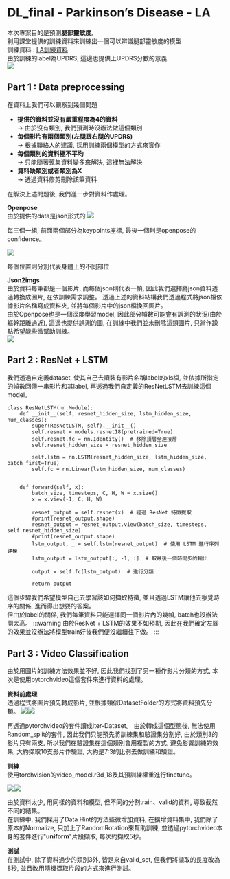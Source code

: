 # DL_final - Parkinson’s Disease - LA
本次專案目的是預測**腿部靈敏度**,\
利用課堂提供的訓練資料來訓練出一個可以辨識腿部靈敏度的模型\
訓練資料 : [LA訓練資料](https://140.123.105.254:8282/s/FHTEqYpCQWPjdHk)\
由於訓練的label為UPDRS, 這邊也提供上UPDRS分數的意義\
![](./updrs.png)


## Part 1 : Data preprocessing
在資料上我們可以觀察到幾個問題
* **提供的資料並沒有嚴重程度為4的資料**\
-> 由於沒有類別, 我們預測時沒辦法做這個類別
* **每個影片有兩個類別(左腿跟右腿的UPDRS)**\
-> 根據聯絡人的建議, 採用訓練兩個模型的方式來實作
* **每個類別的資料極不平均**\
-> 只能隨著蒐集資料變多來解決, 這裡無法解決
* **資料缺類別或者類別為X**\
-> 透過資料修剪刪除該筆資料

在解決上述問題後, 我們進一步對資料作處理。

**Openpose**\
由於提供的data是json形式的
![](./keypoint.png)

每三個一組, 前面兩個部分為keypoints座標, 最後一個則是openpose的confidence。

![](./openpose_result.png)

每個位置則分別代表身體上的不同部位

**Json2imgs**\
由於資料每筆都是一個影片, 而每個json則代表一幀, 因此我們選擇將json資料透過轉換成圖片, 在依訓練需求調整。
透過上述的資料結構我們透過程式將json檔依據影片名稱寫成資料夾, 並將每個影片中的json檔換回圖片。\
由於Openpose也是一個深度學習model, 因此部分幀數可能會有誤測的狀況(由於軀幹距離過近), 這邊也提供誤測的圖, 在訓練中我們並未刪除這類圖片, 只當作躁點希望能些微幫助訓練。\
![](./ques.png)



## Part 2 : ResNet + LSTM
我們透過自定義dataset, 使其自己去讀裝有影片名稱label的xls檔, 並依據所指定的幀數回傳一串影片和其label, 再透過我們自定義的ResNetLSTM去訓練這個model。
```
class ResNetLSTM(nn.Module):
    def __init__(self, resnet_hidden_size, lstm_hidden_size, num_classes):
        super(ResNetLSTM, self).__init__()
        self.resnet = models.resnet18(pretrained=True)
        self.resnet.fc = nn.Identity()  # 移除頂層全連接層
        self.resnet_hidden_size = resnet_hidden_size

        self.lstm = nn.LSTM(resnet_hidden_size, lstm_hidden_size, batch_first=True)
        self.fc = nn.Linear(lstm_hidden_size, num_classes)
        

    def forward(self, x):
        batch_size, timesteps, C, H, W = x.size()
        x = x.view(-1, C, H, W)

        resnet_output = self.resnet(x)  # 經過 ResNet 特徵提取
        #print(resnet_output.shape)
        resnet_output = resnet_output.view(batch_size, timesteps, self.resnet_hidden_size)
        #print(resnet_output.shape)
        lstm_output, _ = self.lstm(resnet_output)  # 使用 LSTM 進行序列建模
        lstm_output = lstm_output[:, -1, :]  # 取最後一個時間步的輸出

        output = self.fc(lstm_output)  # 進行分類

        return output
```
這個步驟我們希望模型自己去學習該如何擷取特徵, 並且透過LSTM讓他去察覺時序的關係, 進而得出想要的答案。\
但由於label的關係, 我們每筆資料只能選擇同一個影片內的幾幀, batch也沒辦法開太高。
:::warning
由於ResNet + LSTM的效果不如預期, 因此在我們確定左腳的效果並沒辦法將模型train好後我們便沒繼續往下做。
:::
## Part 3 : Video Classification
由於用圖片的訓練方法效果並不好, 因此我們找到了另一種作影片分類的方式, 本次是使用pytorchvideo這個套件來進行資料的處理。

**資料前處理**\
透過程式將圖片預先轉成影片, 並根據類似DatasetFolder的方式將資料預先分類。
![](./data_parse1.png)![](./data_parse2.png)

再透過pytorchvideo的套件讀成Iter-Dataset。
由於轉成這個型態後, 無法使用Random_split的套件, 因此我們只能預先將訓練集和驗證集分割好, 由於類別3的影片只有兩支, 所以我們在驗證集在這個類別會用複製的方式, 避免影響訓練的效果, 大約擷取10支影片作驗證, 大約是7:3的比例去做訓練和驗證。

**訓練**\
使用torchvision的video_model.r3d_18及其預訓練權重進行finetune。

![](./hint_model_L/L_loss_surface.png)![](./hint_model_R/R_loss_surface.png)

由於資料太少, 用同樣的資料和模型, 但不同的分割train、valid的資料, 導致截然不同的結果。\
在訓練中, 我們採用了Data Hint的方法些微增加資料, 在擴增資料集中, 我們除了原本的Normalize, 只加上了RandomRotation來幫助訓練, 並透過pytorchvideo本身的套件進行"**uniform**"片段擷取, 每次約擷取5秒。

**測試**\
在測試中, 除了資料過少的類別3外, 皆是來自valid_set, 但我們將擷取的長度改為8秒, 並且改用隨機擷取片段的方式來進行測試。

